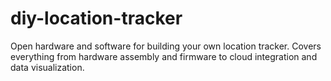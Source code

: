 # diy-location-tracker
Open hardware and software for building your own location tracker. Covers everything from hardware assembly and firmware to cloud integration and data visualization.
